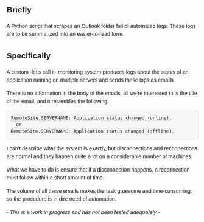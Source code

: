 <!DOCTYPE html>
<html>
<head>
  <title>README</title>
  <style>
    body {
      font-family: Arial, sans-serif;
      margin: 20px;
      line-height: 1.5;
    }

    h2 {
      font-size: 20px;
      margin-top: 20px;
    }

    code {
      font-family: Consolas, monospace;
      background-color: #f8f8f8;
      padding: 2px 4px;
      border: 1px solid #ddd;
      border-radius: 4px;
    }

    pre {
      font-family: Consolas, monospace;
      background-color: #f8f8f8;
      padding: 10px;
      border: 1px solid #ddd;
      border-radius: 4px;
      overflow-x: auto;
    }
  </style>
</head>
<body>
  <h2>Briefly</h2>
  <p>A Python script that scrapes an Outlook folder full of automated logs. These logs are to be summarized into an easier-to-read form.</p>

  <h2>Specifically</h2>
  <p>A custom -let's call it- monitoring system produces logs about the status of an application running on multiple servers and sends these logs as emails.</p>
  <p>There is no information in the body of the emails, all we're interested in is the title of the email, and it resembles the following:</p>
  <pre><code>RemoteSite.SERVERNAME: Application status changed (online).
  or
RemoteSite.SERVERNAME: Application status changed (offline).</code></pre>

  <p>I can't describe what the system is exactly, but disconnections and reconnections are normal and they happen quite a lot on a considerable number of machines.</p>
  <p>What we have to do is ensure that if a disconnection happens, a reconnection must follow within a short amount of time.</p>
  <p>The volume of all these emails makes the task gruesome and time-consuming, so the procedure is in dire need of automation.</p>

  <p><em> - This is a work in progress and has not been tested adequately -</em></p>
</body>
</html>
